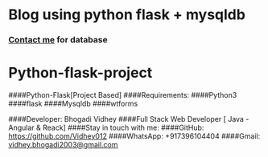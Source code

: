 
# Blog using python flask + mysqldb
### [Contact me](mailto:vidhey.bhogadi2003@gmail.com) for database

# Python-flask-project
####Python-Flask[Project Based]
####Requirements: 
####Python3
####flask
####Mysqldb
####wtforms

####Developer: Bhogadi Vidhey
####Full Stack Web Developer [ Java - Angular & Reack]
####Stay in touch with me: 
####GitHub: https://github.com/Vidhey012
####WhatsApp: +917396104404
####Gmail: vidhey.bhogadi2003@gmail.com 


